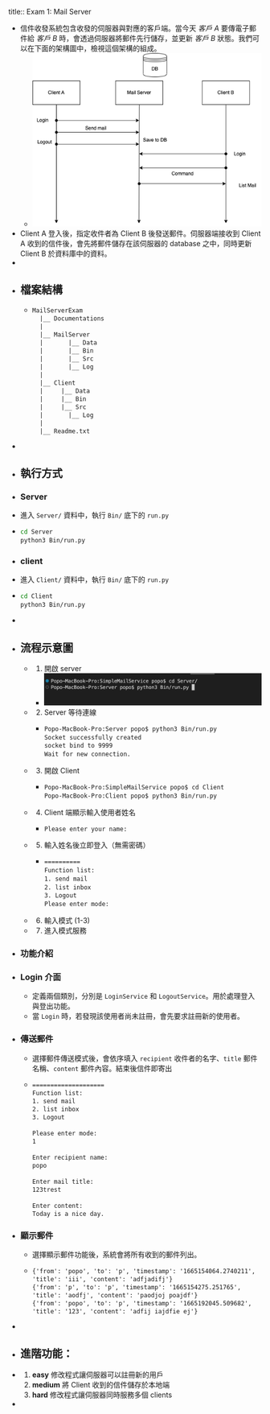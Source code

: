 title:: Exam 1: Mail Server

- 信件收發系統包含收發的伺服器與對應的客戶端。當今天 *客戶 A* 要傳電子郵件給 *客戶 B* 時，會透過伺服器將郵件先行儲存，並更新 *客戶 B* 狀態。我們可以在下面的架構圖中，檢視這個架構的組成。
	- ![image.png](../assets/image_1665191189270_0.png)
- Client A 登入後，指定收件者為 Client B 後發送郵件。伺服器端接收到 Client A 收到的信件後，會先將郵件儲存在該伺服器的 database 之中，同時更新 Client B 於資料庫中的資料。
-
- ## 檔案結構
	- ```
	  MailServerExam
	    |__ Documentations
	    |
	    |__ MailServer
	    |	  	|__ Data
	    |	  	|__ Bin
	    |	  	|__ Src
	    |	  	|__ Log
	    |
	    |__ Client
	    |     |__ Data
	    |     |__ Bin
	    |     |__ Src
	    |		|__ Log
	    |
	    |__ Readme.txt
	  ```
-
- ## 執行方式
- ### Server
- 進入 `Server/` 資料中，執行 `Bin/` 底下的 `run.py`
- ```bash
  cd Server
  python3 Bin/run.py
  ```
- ### client
- 進入 `Client/` 資料中，執行 `Bin/` 底下的 `run.py`
- ```bash
  cd Client
  python3 Bin/run.py
  ```
-
- ## 流程示意圖
	- 1. 開啟 server
		- ![image.png](../assets/image_1665191498741_0.png)
	- 2. Server 等待連線
		- ```bash
		  Popo-MacBook-Pro:Server popo$ python3 Bin/run.py 
		  Socket successfully created  
		  socket bind to 9999  
		  Wait for new connection.
		  ```
	- 3. 開啟 Client
		- ```bash
		  Popo-MacBook-Pro:SimpleMailService popo$ cd Client
		  Popo-MacBook-Pro:Client popo$ python3 Bin/run.py 
		  ```
	- 4. Client 端顯示輸入使用者姓名
		- ```
		  Please enter your name:
		  ```
	- 5. 輸入姓名後立即登入（無需密碼）
		- ```bash
		  ==========
		  Function list:
		  1. send mail
		  2. list inbox
		  3. Logout
		  Please enter mode:
		  ```
	- 6. 輸入模式 (1-3)
	- 7. 進入模式服務
- ### 功能介紹
- ### Login 介面
	- 定義兩個類別，分別是 `LoginService` 和 `LogoutService`。用於處理登入與登出功能。
	- 當 `Login` 時，若發現該使用者尚未註冊，會先要求註冊新的使用者。
- ### 傳送郵件
	- 選擇郵件傳送模式後，會依序填入 `recipient` 收件者的名字、`title` 郵件名稱、`content` 郵件內容。結束後信件即寄出
	- ```
	  ====================
	  Function list:
	  1. send mail
	  2. list inbox
	  3. Logout
	  
	  Please enter mode: 
	  1
	  
	  Enter recipient name: 
	  popo
	  
	  Enter mail title: 
	  123trest
	  
	  Enter content: 
	  Today is a nice day.
	  ```
- ### 顯示郵件
	- 選擇顯示郵件功能後，系統會將所有收到的郵件列出。
	- ```
	  {'from': 'popo', 'to': 'p', 'timestamp': '1665154064.2740211', 'title': 'iii', 'content': 'adfjadifj'}
	  {'from': 'p', 'to': 'p', 'timestamp': '1665154275.251765', 'title': 'aodfj', 'content': 'paodjoj poajdf'}
	  {'from': 'popo', 'to': 'p', 'timestamp': '1665192045.509682', 'title': '123', 'content': 'adfij iajdfie ej'}
	  ```
-
- ## 進階功能：
- 1. **easy** 修改程式讓伺服器可以註冊新的用戶 
  2. **medium** 將 Client 收到的信件儲存於本地端 
  3. **hard** 修改程式讓伺服器同時服務多個 clients
-